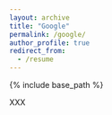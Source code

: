 ```yaml
---
layout: archive
title: "Google"
permalink: /google/
author_profile: true
redirect_from:
  - /resume
---
```


{% include base_path %}

XXX
